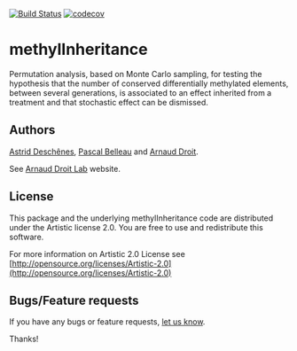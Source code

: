 [![Build Status](https://travis-ci.org/adeschen/methylInheritance.svg?branch=master)](https://travis-ci.org/adeschen/methylInheritance)
[![codecov](https://codecov.io/gh/adeschen/methylInheritance/branch/master/graph/badge.svg)](https://codecov.io/gh/adeschen/methylInheritance)


# methylInheritance
Permutation analysis, based on Monte Carlo sampling, for testing the 
hypothesis that the number of conserved differentially methylated elements, between several generations, is 
associated to an effect inherited from a treatment and that stochastic effect 
can be dismissed. 


## Authors ##

[Astrid Desch&ecirc;nes](http://ca.linkedin.com/in/astriddeschenes "Astrid Desch&ecirc;nes"), 
[Pascal Belleau](http://ca.linkedin.com/in/pascalbelleau "Pascal Belleau")
and [Arnaud Droit](http://ca.linkedin.com/in/drarnaud "Arnaud Droit").

See [Arnaud Droit Lab](http://bioinformatique.ulaval.ca "Arnaud Droit Lab") 
website.


## License ##

This package and the underlying methylInheritance code are distributed under the 
Artistic license 2.0. You are free to use and redistribute this software. 

For more information on Artistic 2.0 License see
[http://opensource.org/licenses/Artistic-2.0](http://opensource.org/licenses/Artistic-2.0)


## Bugs/Feature requests ##

If you have any bugs or feature requests, 
[let us know](https://github.com/adeschen/methylInheritance/issues). 

Thanks!
